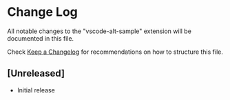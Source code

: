 # Change Log

All notable changes to the "vscode-alt-sample" extension will be documented in this file.

Check [Keep a Changelog](http://keepachangelog.com/) for recommendations on how to structure this file.

## [Unreleased]

- Initial release